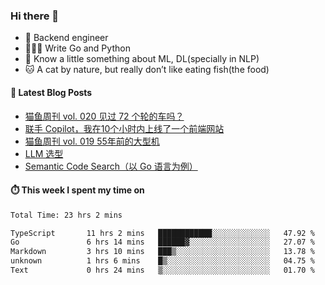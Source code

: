 ### Hi there 👋

- 🔧 Backend engineer
- 👨🏻‍💻 Write Go and Python
- 🔭 Know a little something about ML, DL(specially in NLP)
- 🐱 A cat by nature, but really don’t like eating fish(the food)

#### 📖 Latest Blog Posts
<!-- BLOG-POST-LIST:START -->
- [猫鱼周刊 vol. 020 见过 72 个轮的车吗？](https://ameow.xyz/archives/weekly-020)
- [联手 Copilot，我在10个小时内上线了一个前端网站](https://ameow.xyz/archives/develop-a-frontend-site-with-copilot)
- [猫鱼周刊 vol. 019 55年前的大型机](https://ameow.xyz/archives/weekly-019)
- [LLM 选型](https://ameow.xyz/archives/llm-comparison)
- [Semantic Code Search（以 Go 语言为例）](https://ameow.xyz/archives/semantic-code-search-a-go-repective)
<!-- BLOG-POST-LIST:END -->

#### ⏱️ This week I spent my time on
<!--START_SECTION:waka-->

```txt
Total Time: 23 hrs 2 mins

TypeScript       11 hrs 2 mins   ████████████░░░░░░░░░░░░░   47.92 %
Go               6 hrs 14 mins   ██████▓░░░░░░░░░░░░░░░░░░   27.07 %
Markdown         3 hrs 10 mins   ███▒░░░░░░░░░░░░░░░░░░░░░   13.78 %
unknown          1 hrs 6 mins    █▒░░░░░░░░░░░░░░░░░░░░░░░   04.75 %
Text             0 hrs 24 mins   ▒░░░░░░░░░░░░░░░░░░░░░░░░   01.70 %
```

<!--END_SECTION:waka-->

<!--
**LeslieLeung/LeslieLeung** is a ✨ _special_ ✨ repository because its `README.md` (this file) appears on your GitHub profile.

Here are some ideas to get you started:

- 🔭 I’m currently working on ...
- 🌱 I’m currently learning ...
- 👯 I’m looking to collaborate on ...
- 🤔 I’m looking for help with ...
- 💬 Ask me about ...
- 📫 How to reach me: ...
- 😄 Pronouns: ...
- ⚡ Fun fact: ...
-->
